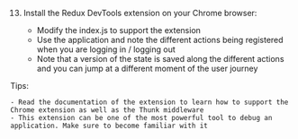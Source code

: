 13. Install the Redux DevTools extension on your Chrome browser:

	- Modify the index.js to support the extension
	- Use the application and note the different actions being registered when you are logging in / logging out
	- Note that a version of the state is saved along the different actions and you can jump at a different moment of the user journey

Tips:

	- Read the documentation of the extension to learn how to support the Chrome extension as well as the Thunk middleware
	- This extension can be one of the most powerful tool to debug an application. Make sure to become familiar with it
